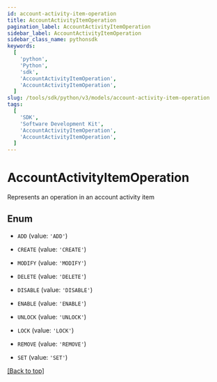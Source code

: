 ```yaml
---
id: account-activity-item-operation
title: AccountActivityItemOperation
pagination_label: AccountActivityItemOperation
sidebar_label: AccountActivityItemOperation
sidebar_class_name: pythonsdk
keywords:
  [
    'python',
    'Python',
    'sdk',
    'AccountActivityItemOperation',
    'AccountActivityItemOperation',
  ]
slug: /tools/sdk/python/v3/models/account-activity-item-operation
tags:
  [
    'SDK',
    'Software Development Kit',
    'AccountActivityItemOperation',
    'AccountActivityItemOperation',
  ]
---
```


# AccountActivityItemOperation

Represents an operation in an account activity item

## Enum

- `ADD` (value: `'ADD'`)

- `CREATE` (value: `'CREATE'`)

- `MODIFY` (value: `'MODIFY'`)

- `DELETE` (value: `'DELETE'`)

- `DISABLE` (value: `'DISABLE'`)

- `ENABLE` (value: `'ENABLE'`)

- `UNLOCK` (value: `'UNLOCK'`)

- `LOCK` (value: `'LOCK'`)

- `REMOVE` (value: `'REMOVE'`)

- `SET` (value: `'SET'`)

[[Back to top]](#)
